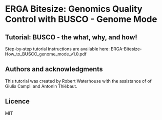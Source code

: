 # ERGA Bitesize: Genomics Quality Control with BUSCO - Genome Mode

## Tutorial: BUSCO - the what, why, and how!

Step-by-step tutorial instructions are available here: ERGA-Bitesize-How_to_BUSCO_genome_mode_v1.0.pdf

## Authors and acknowledgments
This tutorial was created by Robert Waterhouse with the assistance of of Giulia Campli and Antonin Thiébaut.


## Licence
MIT

